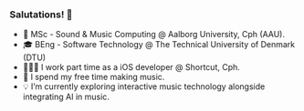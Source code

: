 ### Salutations! 👋
- 📖 MSc - Sound & Music Computing @ Aalborg University, Cph (AAU).
- 🎓 BEng - Software Technology @ The Technical University of Denmark (DTU)
- 👨🏼‍💻 I work part time as a iOS developer @ Shortcut, Cph.
- 🎵 I spend my free time making music.
- 💡 I’m currently exploring interactive music technology alongside integrating AI in music.
<!--
**ThaDuyx/thaduyx** is a ✨ _special_ ✨ repository because its `README.md` (this file) appears on your GitHub profile.

Here are some ideas to get you started:

- 🔭 I’m currently working on ...
- 🌱 I’m currently learning ...
- 👯 I’m looking to collaborate on ...
- 🤔 I’m looking for help with ...
- 💬 Ask me about ...
- 📫 How to reach me: ...
- 😄 Pronouns: ...
- ⚡ Fun fact: ...
-->
